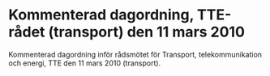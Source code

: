 # Kommenterad dagordning, TTE-rådet (transport) den 11 mars 2010

Kommenterad dagordning inför rådsmötet för Transport, telekommunikation och energi, TTE den 11 mars 2010 (transport).
